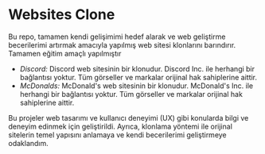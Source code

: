 # Websites Clone

Bu repo, tamamen kendi gelişimimi hedef alarak ve web geliştirme becerilerimi artırmak amacıyla yapılmış web sitesi klonlarını barındırır. Tamamen eğitim amaçlı yapılmıştır

- *Discord:* Discord web sitesinin bir klonudur. Discord Inc. ile herhangi bir bağlantısı yoktur. Tüm görseller ve markalar orijinal hak sahiplerine aittir.
- *McDonalds:* McDonald's web sitesinin bir klonudur. McDonald's Inc. ile herhangi bir bağlantısı yoktur. Tüm görseller ve markalar orijinal hak sahiplerine aittir.

Bu projeler web tasarımı ve kullanıcı deneyimi (UX) gibi konularda bilgi ve deneyim edinmek için geliştirildi. Ayrıca, klonlama yöntemi ile orijinal sitelerin temel yapısını anlamaya ve kendi becerilerimi geliştirmeye odaklandım.
